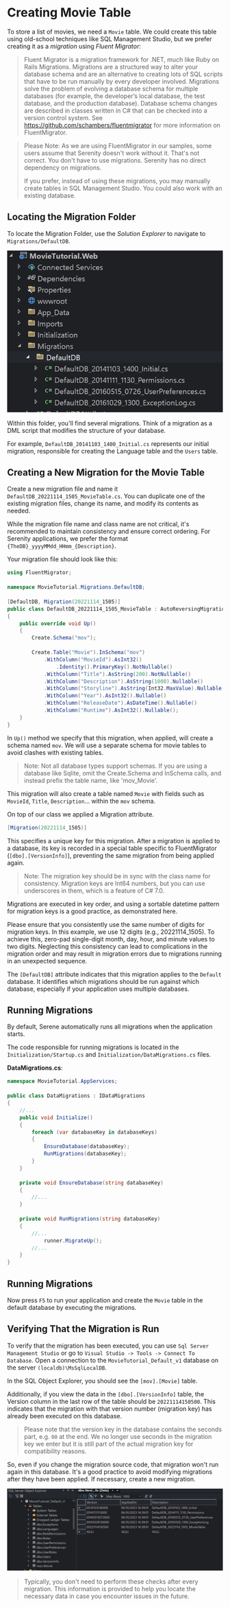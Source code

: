 # Creating Movie Table

To store a list of movies, we need a `Movie` table. We could create this table using old-school techniques like SQL Management Studio, but we prefer creating it as a *migration* using *Fluent Migrator*:

> Fluent Migrator is a migration framework for .NET, much like Ruby on Rails Migrations. Migrations are a structured way to alter your database schema and are an alternative to creating lots of SQL scripts that have to be run manually by every developer involved. Migrations solve the problem of evolving a database schema for multiple databases (for example, the developer’s local database, the test database, and the production database). Database schema changes are described in classes written in C# that can be checked into a version control system. See https://github.com/schambers/fluentmigrator for more information on FluentMigrator.

> Please Note: As we are using FluentMigrator in our samples, some users assume that Serenity doesn't work without it. That's not correct. You don't have to use migrations. Serenity has no direct dependency on migrations.
>
> If you prefer, instead of using these migrations, you may manually create tables in SQL Management Studio. You could also work with an existing database.

## Locating the Migration Folder

To locate the Migration Folder, use the *Solution Explorer* to navigate to `Migrations/DefaultDB`.

![Initial Migration Folder](img/initial_migration_folder.png)

Within this folder, you'll find several migrations. Think of a migration as a DML script that modifies the structure of your database.

For example, `DefaultDB_20141103_1400_Initial.cs` represents our initial migration, responsible for creating the Language table and the `Users` table.

## Creating a New Migration for the Movie Table

Create a new migration file and name it `DefaultDB_20221114_1505_MovieTable.cs`. You can duplicate one of the existing migration files, change its name, and modify its contents as needed.

While the migration file name and class name are not critical, it's recommended to maintain consistency and ensure correct ordering. For Serenity applications, we prefer the format `{TheDB}_yyyyMMdd_HHmm_{Description}`. 

Your migration file should look like this:

```cs
using FluentMigrator;

namespace MovieTutorial.Migrations.DefaultDB;

[DefaultDB, Migration(20221114_1505)]
public class DefaultDB_20221114_1505_MovieTable : AutoReversingMigration
{
    public override void Up()
    {
        Create.Schema("mov");

        Create.Table("Movie").InSchema("mov")
            .WithColumn("MovieId").AsInt32()
                .Identity().PrimaryKey().NotNullable()
            .WithColumn("Title").AsString(200).NotNullable()
            .WithColumn("Description").AsString(1000).Nullable()
            .WithColumn("Storyline").AsString(Int32.MaxValue).Nullable()
            .WithColumn("Year").AsInt32().Nullable()
            .WithColumn("ReleaseDate").AsDateTime().Nullable()
            .WithColumn("Runtime").AsInt32().Nullable();
    }
}
```

In `Up()` method we specify that this migration, when applied, will create a schema named `mov`. We will use a separate schema for movie tables to avoid clashes with existing tables.

> Note: Not all database types support schemas. If you are using a database like Sqlite, omit the Create.Schema and InSchema calls, and instead prefix the table name, like 'mov_Movie'.

This migration will also create a table named `Movie` with fields such as `MovieId`, `Title`, `Description`... within the `mov` schema.

On top of our class we applied a Migration attribute.

```cs
[Migration(20221114_1505)]
```

This specifies a unique key for this migration. After a migration is applied to a database, its key is recorded in a special table specific to FluentMigrator (`[dbo].[VersionInfo]`), preventing the same migration from being applied again.

> Note: The migration key should be in sync with the class name for consistency. Migration keys are Int64 numbers, but you can use underscores in them, which is a feature of C# 7.0.

Migrations are executed in key order, and using a sortable datetime pattern for migration keys is a good practice, as demonstrated here.

Please ensure that you consistently use the same number of digits for migration keys. In this example, we use 12 digits (e.g., 20221114_1505). To achieve this, zero-pad single-digit month, day, hour, and minute values to two digits. Neglecting this consistency can lead to complications in the migration order and may result in migration errors due to migrations running in an unexpected sequence.

The `[DefaultDB]` attribute indicates that this migration applies to the `Default` database. It identifies which migrations should be run against which database, especially if your application uses multiple databases.

## Running Migrations

By default, Serene automatically runs all migrations when the application starts.

The code responsible for running migrations is located in the `Initialization/Startup.cs` and `Initialization/DataMigrations.cs` files.

**DataMigrations.cs**:
```cs
namespace MovieTutorial.AppServices;

public class DataMigrations : IDataMigrations
{
    //...
    public void Initialize()
    {
        foreach (var databaseKey in databaseKeys)
        {
            EnsureDatabase(databaseKey);
            RunMigrations(databaseKey);
        }
    }

    private void EnsureDatabase(string databaseKey)
    {
        //...
    }

    private void RunMigrations(string databaseKey)
    {
        //...
            runner.MigrateUp();
        //...
    }
}
```

## Running Migrations

Now press `F5` to run your application and create the `Movie` table in the default database by executing the migrations.

## Verifying That the Migration is Run

To verify that the migration has been executed, you can use `Sql Server Management Studio` or go to `Visual Studio -> Tools -> Connect To Database`. Open a connection to the `MovieTutorial_Default_v1` database on the server `(localdb)\MsSqlLocalDB`.

In the SQL Object Explorer, you should see the `[mov].[Movie]` table.

Additionally, if you view the data in the `[dbo].[VersionInfo]` table, the Version column in the last row of the table should be `20221114150500`. This indicates that the migration with that version number (migration key) has already been executed on this database. 

> Please note that the version key in the database contains the seconds part, e.g. `00` at the end. We no longer use seconds in the migration key we enter but it is still part of the actual migration key for compatibility reasons.

So, even if you change the migration source code, that migration won't run again in this database. It's a good practice to avoid modifying migrations after they have been applied. If necessary, create a new migration.

![Migration VersionInfo Table](img/movie-migration-check.png)

> Typically, you don't need to perform these checks after every migration. This information is provided to help you locate the necessary data in case you encounter issues in the future.
